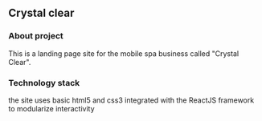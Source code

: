 ## Crystal clear

### About project
This is a landing page site for the mobile spa business called "Crystal Clear".

### Technology stack
the site uses basic html5 and css3 integrated with the ReactJS framework to modularize interactivity
